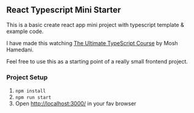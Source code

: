 ## React Typescript Mini Starter

This is a basic create react app mini project with typescript template & example code.

I have made this watching [The Ultimate TypeScript Course](https://codewithmosh.com/p/the-ultimate-typescript) by Mosh Hamedani.

Feel free to use this as a starting point of a really small frontend project.


### Project Setup
1. `npm install`
2. `npm run start`
3. Open [http://localhost:3000/](http://localhost:3000/) in your fav browser